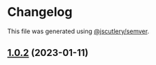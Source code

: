 # Changelog

This file was generated using [@jscutlery/semver](https://github.com/jscutlery/semver).

## [1.0.2](https://github.com/rudderlabs/rudder-sdk-react-native/compare/rudder-integration-amplitude-react-native-1.0.1...rudder-integration-amplitude-react-native-1.0.2) (2023-01-11)
